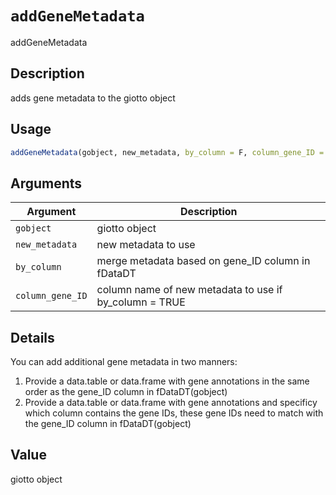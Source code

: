 # `addGeneMetadata`

addGeneMetadata


## Description

adds gene metadata to the giotto object


## Usage

```r
addGeneMetadata(gobject, new_metadata, by_column = F, column_gene_ID = NULL)
```


## Arguments

Argument      |Description
------------- |----------------
`gobject`     |     giotto object
`new_metadata`     |     new metadata to use
`by_column`     |     merge metadata based on gene_ID column in fDataDT
`column_gene_ID`     |     column name of new metadata to use if by_column = TRUE


## Details

You can add additional gene metadata in two manners:
 1. Provide a data.table or data.frame with gene annotations in the same order as the gene_ID column in fDataDT(gobject)
 2. Provide a data.table or data.frame with gene annotations and specificy which column contains the gene IDs,
 these gene IDs need to match with the gene_ID column in fDataDT(gobject)


## Value

giotto object


